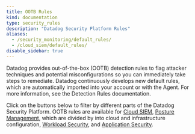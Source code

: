 ```yaml
---
title: OOTB Rules
kind: documentation
type: security_rules
description: "Datadog Security Platform Rules"
aliases:
  - /security_monitoring/default_rules/
  - /cloud_siem/default_rules/
disable_sidebar: true
---
```


Datadog provides out-of-the-box (OOTB) detection rules to flag attacker techniques and potential misconfigurations so you can immediately take steps to remediate. Datadog continuously develops new default rules, which are automatically imported into your account or with the Agent. For more information, see the Detection Rules documentation.

Click on the buttons below to filter by different parts of the Datadog Security Platform. OOTB rules are available for [Cloud SIEM][1], [Posture Management][2], which are divided by into cloud and infrastructure configuration, [Workload Security][3], and [Application Security][4].

[1]: /security_platform/cloud_siem/
[2]: /security_platform/cspm/
[3]: /security_platform/cloud_workload_security/
[4]: /security_platform/application_security/
